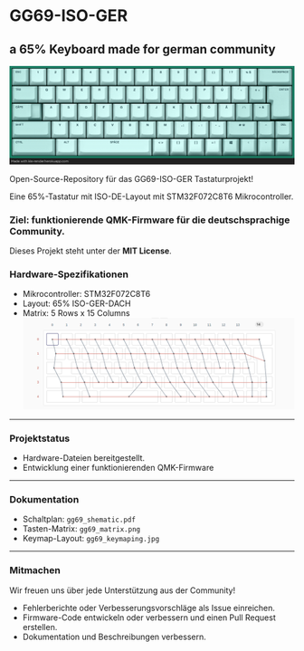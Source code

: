 # GG69-ISO-GER
## a 65% Keyboard made for german community
![DACH LAYOUT](images/gg69_keymaping.png)

Open-Source-Repository für das GG69-ISO-GER Tastaturprojekt!

Eine 65%-Tastatur mit ISO-DE-Layout mit STM32F072C8T6 Mikrocontroller.
### Ziel: funktionierende QMK-Firmware für die deutschsprachige Community.
Dieses Projekt steht unter der **MIT License**.

### Hardware-Spezifikationen

* Mikrocontroller: STM32F072C8T6
* Layout: 65% ISO-GER-DACH
* Matrix: 5 Rows x 15 Columns
![DACH MATRIX](images/gg69_matrix.png)
---
### Projektstatus
* Hardware-Dateien bereitgestellt.
* Entwicklung einer funktionierenden QMK-Firmware
---
### Dokumentation
* Schaltplan: `gg69_shematic.pdf`
* Tasten-Matrix: `gg69_matrix.png`
* Keymap-Layout: `gg69_keymaping.jpg`
---
### Mitmachen
Wir freuen uns über jede Unterstützung aus der Community!

* Fehlerberichte oder Verbesserungsvorschläge als Issue einreichen.
* Firmware-Code entwickeln oder verbessern und einen Pull Request erstellen.
* Dokumentation und Beschreibungen verbessern.
